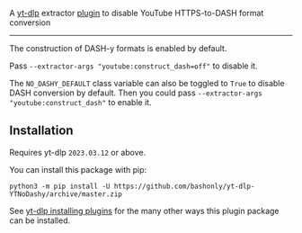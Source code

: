 A [yt-dlp](https://github.com/yt-dlp/yt-dlp) extractor [plugin](https://github.com/yt-dlp/yt-dlp#plugins) to disable YouTube HTTPS-to-DASH format conversion

---

The construction of DASH-y formats is enabled by default.

Pass `--extractor-args "youtube:construct_dash=off"` to disable it.

The `NO_DASHY_DEFAULT` class variable can also be toggled to `True` to disable DASH conversion by default. Then you could pass `--extractor-args "youtube:construct_dash"` to enable it.

## Installation

Requires yt-dlp `2023.03.12` or above.

You can install this package with pip:
```
python3 -m pip install -U https://github.com/bashonly/yt-dlp-YTNoDashy/archive/master.zip
```

See [yt-dlp installing plugins](https://github.com/yt-dlp/yt-dlp#installing-plugins) for the many other ways this plugin package can be installed.

